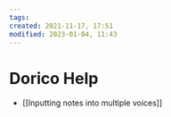 ```yaml
---
tags:
created: 2021-11-17, 17:51
modified: 2023-01-04, 11:43
---
```


# Dorico Help
- [[Inputting notes into multiple voices]]